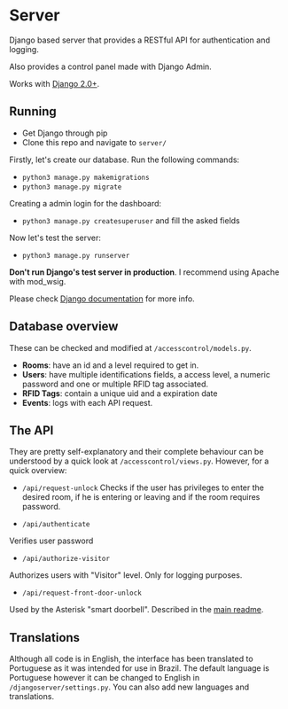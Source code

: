 # Server
Django based server that provides a RESTful API for authentication and logging.

Also provides a control panel made with Django Admin.

Works with [Django 2.0+](https://docs.djangoproject.com/en/2.0/).

## Running

 - Get Django through pip
 - Clone this repo and navigate to `server/`

Firstly, let's create our database. Run the following commands:

 - `python3 manage.py makemigrations` 
 - `python3 manage.py migrate`

Creating a admin login for the dashboard:

 - `python3 manage.py createsuperuser` and fill the asked fields
 
 Now let's test the server:
 - `python3 manage.py runserver`

**Don't run Django's test server in production**. I recommend using Apache with mod_wsig.

Please check [Django documentation](https://docs.djangoproject.com/en/2.0/) for more info.



## Database overview
These can be checked and modified at    `/accesscontrol/models.py`.

- **Rooms**: have an id and a level required to get in.
-  **Users**: have multiple identifications fields, a access level, a numeric password and one or multiple RFID tag associated.
- **RFID Tags**: contain a unique uid and a expiration date
- **Events**: logs with each API request.

## The API
They are pretty self-explanatory and their complete behaviour can be understood by a quick look at `/accesscontrol/views.py`. However, for a quick overview:

  -   `/api/request-unlock`
Checks if the user has privileges to enter the desired room, if he is entering or leaving and if the room requires password.

  -   `/api/authenticate`

Verifies user password

  -   `/api/authorize-visitor`

Authorizes users with "Visitor" level. Only for logging purposes.

- `/api/request-front-door-unlock`

Used by the Asterisk "smart doorbell". Described in the [main readme](https://github.com/joaohenriquef/rfid-access-control/blob/master/README.md).

## Translations

Although all code is in English, the interface has been translated to Portuguese as it was intended for use in Brazil. The default language is Portuguese however it can be changed to English in `/djangoserver/settings.py`. You can also add new languages and translations.
